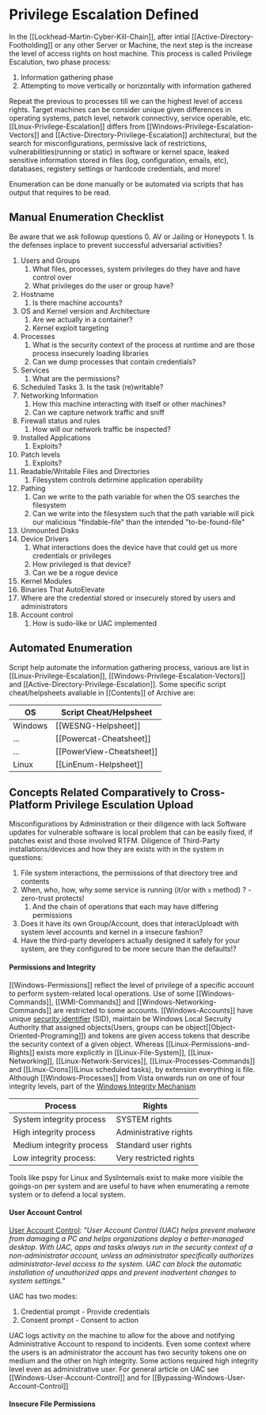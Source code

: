 # Privilege Escalation Defined

In the [[Lockhead-Martin-Cyber-Kill-Chain]], after intial [[Active-Directory-Footholding]] or any other Server or Machine, the next step is the increase the level of access rights on host machine. This process is called Privilege Escalution, two phase process:
1. Information gathering phase 
2. Attempting to move vertically or horizontally with information gathered

Repeat the previous to processes till we can the highest level of access rights. Target machines can be consider unique given differences in operating systems, patch level, network connectivy, service operable, etc. [[Linux-Privilege-Escalation]] differs from [[Windows-Privilege-Escalation-Vectors]] and [[Active-Directory-Privilege-Escalation]] architectural, but the search for misconfigurations, permissive lack of restrictions, vulnerabilities(running or static) in software or kernel space, leaked sensitive information stored in files (log, configuration, emails, etc), databases, registery settings or hardcode credentials, and more!

Enumeration can be done manually or be automated via scripts that has output that requires to be read.

## Manual Enumeration Checklist

Be aware that we ask followup questions
0. AV or Jailing or Honeypots
	1. Is the defenses inplace to prevent successful adversarial activities?
1. Users and Groups
	1. What files, processes, system privileges do they have and have control over
	2. What privileges do the user or group have?
2. Hostname
	1. Is there machine accounts?
3. OS and Kernel version and Architecture
	1. Are we actually in a container?
	2. Kernel exploit targeting
4. Processes
	1. What is the security context of the process at runtime and are those process insecurely loading libraries 
	2. Can we dump processes that contain credentials?
5. Services
	1. What are the permissions?
6. Scheduled Tasks
	3. Is the task (re)writable?
7. Networking Information
	1. How this machine interacting with itself or other machines?
	2. Can we capture network traffic and sniff
8. Firewall status and rules
	1. How will our network traffic be inspected? 
9. Installed Applications
	1. Exploits?
10. Patch levels
	1. Exploits?
11. Readable/Writable Files and Directories
	1. Filesystem controls detirmine application operability 
12. Pathing 
	1. Can we write to the path variable for when the OS searches the filesystem 
	2. Can we write into the filesystem such that the path variable will pick our malicious "findable-file" than the intended "to-be-found-file"
13. Unmounted Disks
14. Device Drivers
	1. What interactions does the device have that could get us more credentials or privileges 
	2. How privileged is that device?
	3. Can we be a rogue device
15. Kernel Modules
16. Binaries That AutoElevate
17. Where are the credential stored or insecurely stored by users and administrators
18. Account control
	1. How is sudo-like or UAC implemented

## Automated Enumeration

Script help automate the information gathering process, various are list in [[Linux-Privilege-Escalation]], [[Windows-Privilege-Escalation-Vectors]] and [[Active-Directory-Privilege-Escalation]]. Some specific script cheat/helpsheets avaliable in [[Contents]] of Archive are:

OS | Script Cheat/Helpsheet
--- | ---
Windows | [[WESNG-Helpsheet]]
... | [[Powercat-Cheatsheet]]
... | [[PowerView-Cheatsheet]]
Linux | [[LinEnum-Helpsheet]]

## Concepts Related Comparatively to Cross-Platform Privilege Esculation Upload

Misconfigurations by Administration or their diligence with lack Software updates for vulnerable software is local problem that can be easily fixed, if patches exist and those involved RTFM. Diligence of Third-Party installations/devices and how they are exists with in the system in questions:
1. File system interactions, the permissions of that directory tree and contents
2. When, who, how, why some service is running (it/or with `x` method) ? - zero-trust protects!
	1. And the chain of operations that each may have differing permissions
1. Does it have its own Group/Account, does that interacUploadt with system level accounts and kernel in a insecure fashion?
1. Have the third-party developers actually designed it safely for your system, are they configured to be more secure than the defaults!?


#### Permissions and Integrity

[[Windows-Permissions]] reflect the level of privilege of a specific account to perform system-related local operations. Use of some [[Windows-Commands]], [[WMI-Commands]] and [[Windows-Networking-Commands]] are restricted to some accounts. [[Windows-Accounts]] have unique [security identifier](https://docs.microsoft.com/en-us/windows/win32/secauthz/security-identifiers) (SID), maintain be Windows Local Secruity Authority that assigned objects(Users, groups can be object[[Object-Oriented-Programing]]) and tokens are given access tokens that describe the security context of a given object. Whereas [[Linux-Permissions-and-Rights]] exists more explicitly in [[Linux-File-System]], [[Linux-Networking]], [[Linux-Network-Services]], [[Linux-Processes-Commands]] and [[Linux-Crons]](Linux scheduled tasks), by extension everything is file. Although [[Windows-Processes]] from Vista onwards run on one of four integrity levels, part of the [Windows Integrity Mechanism](https://docs.microsoft.com/en-us/previous-versions/dotnet/articles/bb625957(v=msdn.10)?redirectedfrom=MSDN)

Process | Rights
--- | ---
System integrity process | SYSTEM rights
High integrity process | Administrative rights
Medium integrity process |  Standard user rights
Low integrity process: | Very restricted rights 

Tools like pspy for Linux and SysInternals exist to make more visible the goings-on per system and are useful to have when enumerating a remote system or to defend a local system. 

#### User Account Control

[User Account Control](https://docs.microsoft.com/en-us/windows/security/identity-protection/user-account-control/user-account-control-overview): *"User Account Control (UAC) helps prevent malware from damaging a PC and helps organizations deploy a better-managed desktop. With UAC, apps and tasks always run in the security context of a non-administrator account, unless an administrator specifically authorizes administrator-level access to the system. UAC can block the automatic installation of unauthorized apps and prevent inadvertent changes to system settings."*

UAC has two modes:
1. Credential prompt - Provide credentials
2. Consent prompt - Consent to action

UAC logs activity on the machine to allow for the above and notifying Administrative Account to respond to incidents. Even some context where the users is an administrator the account has two security tokens one  on medium and the other on high integrity. Some actions required high integrity  level even as administrative user. For general article on UAC see [[Windows-User-Account-Control]] and for [[Bypassing-Windows-User-Account-Control]]

#### Insecure File Permissions